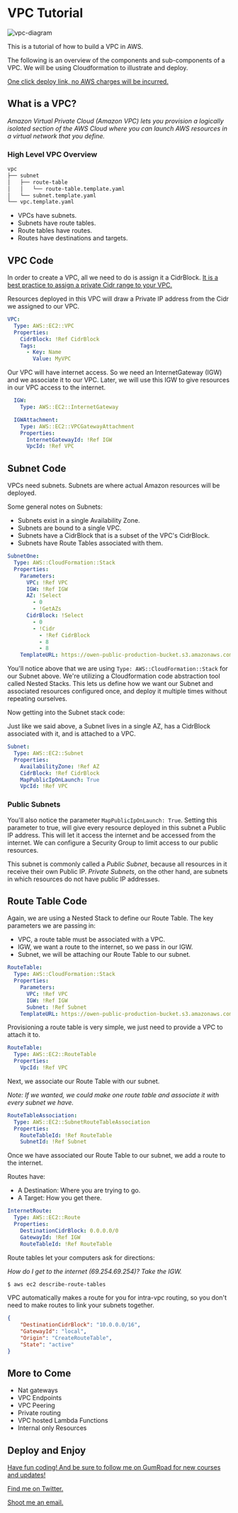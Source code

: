 # VPC Tutorial

![vpc-diagram](https://raw.githubusercontent.com/BoraxTheClean/vpc-tutorial/VPC%20Tutorial.png)


This is a tutorial of how to build a VPC in AWS.

The following is an overview of the components and sub-components of a VPC. We will be using Cloudformation to illustrate and deploy.

[One click deploy link, no AWS charges will be incurred.](https://us-east-1.console.aws.amazon.com/cloudformation/home?region=us-east-1#/stacks/quickcreate?templateURL=https://owen-public-production-bucket.s3.amazonaws.com/vpc-demo/vpc/vpc.template.yaml)


## What is a VPC?

_Amazon Virtual Private Cloud (Amazon VPC) lets you provision a logically isolated section of the AWS Cloud where you can launch AWS resources in a virtual network that you define._

### High Level VPC Overview

```bash
vpc
├── subnet
│   ├── route-table
│   │   └── route-table.template.yaml
│   └── subnet.template.yaml
└── vpc.template.yaml
```

  - VPCs have subnets.
  - Subnets have route tables.
  - Route tables have routes.
  - Routes have destinations and targets.

## VPC Code

In order to create a VPC, all we need to do is assign it a CidrBlock. [It is a best practice to assign a private Cidr range to your VPC.](https://en.wikipedia.org/wiki/Private_network#Private_IPv4_addresses)

Resources deployed in this VPC will draw a Private IP address from the Cidr we assigned to our VPC.

```yaml
VPC:
  Type: AWS::EC2::VPC
  Properties:
    CidrBlock: !Ref CidrBlock
    Tags:
      - Key: Name
        Value: MyVPC
```

Our VPC will have internet access. So we need an InternetGateway (IGW) and we associate it to our VPC. Later, we will use this IGW to give resources in our VPC access to the internet.

```yaml
  IGW:
    Type: AWS::EC2::InternetGateway

  IGWAttachment:
    Type: AWS::EC2::VPCGatewayAttachment
    Properties:
      InternetGatewayId: !Ref IGW
      VpcId: !Ref VPC
```

## Subnet Code

VPCs need subnets. Subnets are where actual Amazon resources will be deployed.

Some general notes on Subnets:
  - Subnets exist in a single Availability Zone.
  - Subnets are bound to a single VPC.
  - Subnets have a CidrBlock that is a subset of the VPC's CidrBlock.
  - Subnets have Route Tables associated with them.

```yaml
SubnetOne:
  Type: AWS::CloudFormation::Stack
  Properties:
    Parameters:
      VPC: !Ref VPC
      IGW: !Ref IGW
      AZ: !Select
        - 0
        - !GetAZs
      CidrBlock: !Select
        - 0
        - !Cidr
          - !Ref CidrBlock
          - 8
          - 8
    TemplateURL: https://owen-public-production-bucket.s3.amazonaws.com/vpc-demo/vpc/subnet/subnet.template.yaml
```

You'll notice above that we are using `Type: AWS::CloudFormation::Stack` for our Subnet above. We're utilizing a Cloudformation code abstraction tool called Nested Stacks. This lets us define how we want our Subnet and associated resources configured once, and deploy it multiple times without repeating ourselves.

Now getting into the Subnet stack code:

Just like we said above, a Subnet lives in a single AZ, has a CidrBlock associated with it, and is attached to a VPC.

```yaml
Subnet:
  Type: AWS::EC2::Subnet
  Properties:
    AvailabilityZone: !Ref AZ
    CidrBlock: !Ref CidrBlock
    MapPublicIpOnLaunch: True
    VpcId: !Ref VPC
```

### Public Subnets

You'll also notice the parameter `MapPublicIpOnLaunch: True`. Setting this parameter to true, will give every resource deployed in this subnet a Public IP address. This will let it access the internet and be accessed from the internet. We can configure a Security Group to limit access to our public resources.

This subnet is commonly called a _Public Subnet_, because all resources in it receive their own Public IP. _Private Subnets_, on the other hand, are subnets in which resources do not have public IP addresses.

## Route Table Code

Again, we are using a Nested Stack to define our Route Table. The key parameters we are passing in:
  - VPC, a route table must be associated with a VPC.
  - IGW, we want a route to the internet, so we pass in our IGW.
  - Subnet, we will be attaching our Route Table to our subnet.

```yaml
RouteTable:
  Type: AWS::CloudFormation::Stack
  Properties:
    Parameters:
      VPC: !Ref VPC
      IGW: !Ref IGW
      Subnet: !Ref Subnet
    TemplateURL: https://owen-public-production-bucket.s3.amazonaws.com/vpc-demo/vpc/subnet/route-table/route-table.template.yaml
```

Provisioning a route table is very simple, we just need to provide a VPC to attach it to.

```yaml
RouteTable:
  Type: AWS::EC2::RouteTable
  Properties:
    VpcId: !Ref VPC
```

Next, we associate our Route Table with our subnet.

_Note: If we wanted, we could make one route table and associate it with every subnet we have._

```yaml
RouteTableAssociation:
  Type: AWS::EC2::SubnetRouteTableAssociation
  Properties:
    RouteTableId: !Ref RouteTable
    SubnetId: !Ref Subnet
```

Once we have associated our Route Table to our subnet, we add a route to the internet.

Routes have:
  - A Destination: Where you are trying to go.
  - A Target: How you get there.

```yaml
InternetRoute:
  Type: AWS::EC2::Route
  Properties:
    DestinationCidrBlock: 0.0.0.0/0
    GatewayId: !Ref IGW
    RouteTableId: !Ref RouteTable
```

Route tables let your computers ask for directions:

_How do I get to the internet (69.254.69.254)?_
_Take the IGW._

```bash
$ aws ec2 describe-route-tables
```

VPC automatically makes a route for you for intra-vpc routing, so you don't need to make routes to link your subnets together.

```json
{
    "DestinationCidrBlock": "10.0.0.0/16",
    "GatewayId": "local",
    "Origin": "CreateRouteTable",
    "State": "active"
}
```

## More to Come

  - Nat gateways
  - VPC Endpoints
  - VPC Peering
  - Private routing
  - VPC hosted Lambda Functions
  - Internal only Resources

## Deploy and Enjoy

[Have fun coding! And be sure to follow me on GumRoad for new courses and updates!](https://store.owen.dev)

[Find me on Twitter.](https://twitter.com/AWSOwen)

[Shoot me an email.](mailto:owen@owen.dev)

